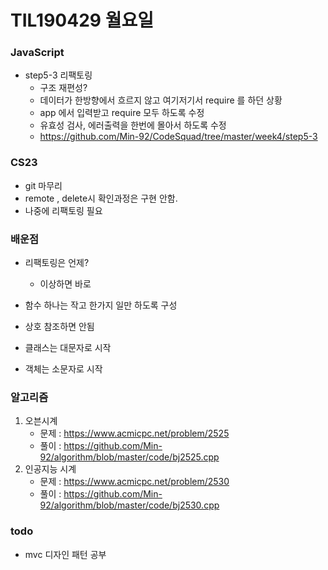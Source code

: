 # TIL190429 월요일

### JavaScript  

- step5-3 리팩토링
  - 구조 재편성?
  - 데이터가 한방향에서 흐르지 않고 여기저기서 require 를 하던 상황
  - app 에서 입력받고 require 모두 하도록 수정
  - 유효성 검사, 에러출력을 한번에 몰아서 하도록 수정
  - <https://github.com/Min-92/CodeSquad/tree/master/week4/step5-3>

### CS23

- git 마무리
- remote , delete시 확인과정은 구현 안함.
- 나중에 리팩토링 필요



### 배운점

- 리팩토링은 언제?
  - 이상하면 바로
- 함수 하나는 작고 한가지 일만 하도록 구성
- 상호 참조하면 안됨

- 클래스는 대문자로 시작
- 객체는 소문자로 시작



### 알고리즘

1. 오븐시계
   - 문제 : https://www.acmicpc.net/problem/2525
   - 풀이 : <https://github.com/Min-92/algorithm/blob/master/code/bj2525.cpp>
2. 인공지능 시계
   - 문제 :  https://www.acmicpc.net/problem/2530
   - 풀이 : <https://github.com/Min-92/algorithm/blob/master/code/bj2530.cpp>



### todo

- mvc 디자인 패턴 공부


